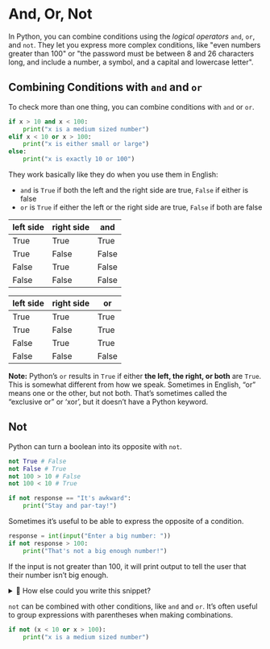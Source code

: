 # And, Or, Not

In Python, you can combine conditions using the _logical operators_ `and`, `or`,
and `not`. They let you express more complex conditions, like "even numbers
greater than 100" or "the password must be between 8 and 26 characters long, and include
a number, a symbol, and a capital and lowercase letter".

## Combining Conditions with `and` and `or`

To check more than one thing, you can combine conditions with `and` or `or`.

```python
if x > 10 and x < 100:
	print("x is a medium sized number")
elif x < 10 or x > 100:
	print("x is either small or large")
else:
	print("x is exactly 10 or 100")
```

They work basically like they do when you use them in English:

- `and` is `True` if both the left and the right side are true, `False` if either is false
- `or` is `True` if either the left or the right side are true, `False` if both are false

| left side | right side | and   |
| --------- | ---------- | ----- |
| True      | True       | True  |
| True      | False      | False |
| False     | True       | False |
| False     | False      | False |

| left side | right side | or    |
| --------- | ---------- | ----- |
| True      | True       | True  |
| True      | False      | True  |
| False     | True       | True  |
| False     | False      | False |

**Note:** Python’s `or` results in `True` if either **the left, the right, or both** are `True`. This is somewhat different from how we speak. Sometimes in English, “or” means one or the other, but not both. That’s sometimes called the “exclusive or” or ‘xor’, but it doesn’t have a Python keyword.

## Not

Python can turn a boolean into its opposite with `not`.

```python
not True # False
not False # True
not 100 > 10 # False
not 100 < 10 # True

if not response == "It's awkward":
	print("Stay and par-tay!")
```

Sometimes it’s useful to be able to express the opposite of a condition.

```python
response = int(input("Enter a big number: "))
if not response > 100:
	print("That's not a big enough number!")
```

If the input is not greater than 100, it will print output to tell the user that their number isn’t big enough.

<details><summary> 🤔 How else could you write this snippet? </summary>

You could express the same thing with `<=`.

`response <= 100` is equivalent to `not response > 100`

</details>

</aside>

`not` can be combined with other conditions, like `and` and `or`. It’s often useful to group expressions with parentheses when making combinations.

```python
if not (x < 10 or x > 100):
	print("x is a medium sized number")
```
